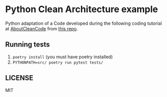 # Python Clean Architecture example

Python adaptation of a Code developed during the following coding tutorial at [AboutCleanCode](http://www.plainionist.net/Implementing-Clean-Architecture-CaseStudy-Mails/) from [this repo](https://github.com/plainionist/AboutCleanCode/tree/main/CleanArchitecture.SendingMails).

## Running tests

1. `poetry install` (you must have poetry installed)
2. `PYTHONPATH=src/ poetry run pytest tests/`


## LICENSE

MIT
